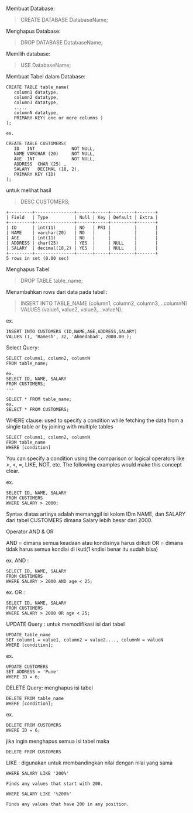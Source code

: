 Membuat Database:
> CREATE DATABASE DatabaseName;

Menghapus Database:
> DROP DATABASE DatabaseName;

Memilih database:
> USE DatabaseName;

Membuat Tabel dalam Database:
```
CREATE TABLE table_name(
   column1 datatype,
   column2 datatype,
   column3 datatype,
   .....
   columnN datatype,
   PRIMARY KEY( one or more columns )
);

ex.

CREATE TABLE CUSTOMERS(
   ID   INT              NOT NULL,
   NAME VARCHAR (20)     NOT NULL,
   AGE  INT              NOT NULL,
   ADDRESS  CHAR (25) ,
   SALARY   DECIMAL (18, 2),       
   PRIMARY KEY (ID)
);
```
untuk melihat hasil 
> DESC CUSTOMERS;
```
+---------+---------------+------+-----+---------+-------+
| Field   | Type          | Null | Key | Default | Extra |
+---------+---------------+------+-----+---------+-------+
| ID      | int(11)       | NO   | PRI |         |       |
| NAME    | varchar(20)   | NO   |     |         |       |
| AGE     | int(11)       | NO   |     |         |       |
| ADDRESS | char(25)      | YES  |     | NULL    |       |
| SALARY  | decimal(18,2) | YES  |     | NULL    |       |
+---------+---------------+------+-----+---------+-------+
5 rows in set (0.00 sec)

```
Menghapus Tabel

> DROP TABLE table_name;

Menambahkan rows dari data pada tabel :
> INSERT INTO TABLE_NAME (column1, column2, column3,...columnN)  
>VALUES (value1, value2, value3,...valueN);

ex.
```
INSERT INTO CUSTOMERS (ID,NAME,AGE,ADDRESS,SALARY)
VALUES (1, 'Ramesh', 32, 'Ahmedabad', 2000.00 );
```

Select Query:
```
SELECT column1, column2, columnN 
FROM table_name;

ex.
SELECT ID, NAME, SALARY 
FROM CUSTOMERS;
--- 

SELECT * FROM table_name;
ex.
SELECT * FROM CUSTOMERS;
```

WHERE clause:
used to specify a condition while fetching the data from a single table or by joining with multiple tables

```
SELECT column1, column2, columnN 
FROM table_name
WHERE [condition]
```
You can specify a condition using the comparison or logical operators like >, <, =, LIKE, NOT, etc. The following examples would make this concept clear.

ex.
```
SELECT ID, NAME, SALARY 
FROM CUSTOMERS
WHERE SALARY > 2000;
```
Syntax diatas artinya adalah memanggil isi kolom IDm NAME, dan SALARY dari tabel CUSTOMERS dimana Salary lebih besar dari 2000.


Operator AND & OR

AND = dimana semua keadaan atau kondisinya harus diikuti
OR = dimana tidak harus semua kondisi di ikuti(1 kndisi benar itu sudah bisa)

ex. AND :
```
SELECT ID, NAME, SALARY 
FROM CUSTOMERS
WHERE SALARY > 2000 AND age < 25;
```
ex. OR :
```
SELECT ID, NAME, SALARY 
FROM CUSTOMERS
WHERE SALARY > 2000 OR age < 25;
```

UPDATE Query :
untuk memodifikasi isi dari tabel
```
UPDATE table_name
SET column1 = value1, column2 = value2...., columnN = valueN
WHERE [condition];
```
ex.
```
UPDATE CUSTOMERS
SET ADDRESS = 'Pune'
WHERE ID = 6;
```

DELETE Query:
menghapus isi tabel
```
DELETE FROM table_name
WHERE [condition];
```
ex.
```
DELETE FROM CUSTOMERS
WHERE ID = 6;
```
jika ingin menghapus semua isi tabel maka 
```
DELETE FROM CUSTOMERS
```

LIKE :
digunakan untuk membandingkan nilai dengan nilai yang sama

```
WHERE SALARY LIKE '200%'

Finds any values that start with 200.
```
```
WHERE SALARY LIKE '%200%'

Finds any values that have 200 in any position.
```